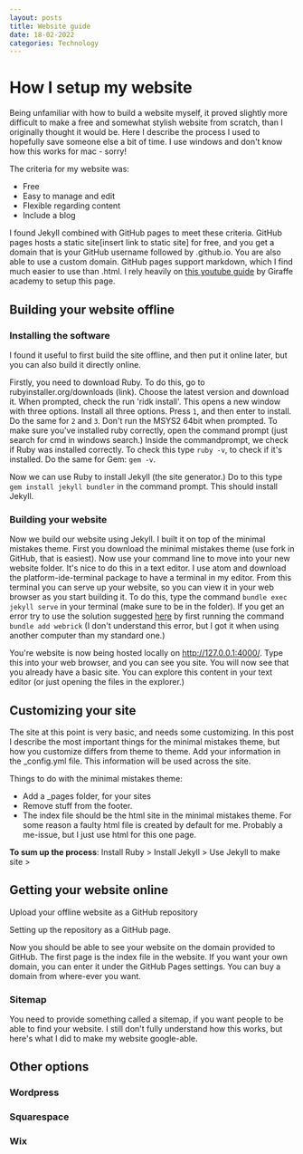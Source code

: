```yaml
---
layout: posts
title: Website guide
date: 18-02-2022
categories: Technology
---
```

# How I setup my website

Being unfamiliar with how to build a website myself, it proved slightly more difficult to make a free and somewhat stylish website from scratch, than I originally thought it would be. Here I describe the process I used to hopefully save someone else a bit of time. I use windows and don't know how this works for mac - sorry!

The criteria for my website was:
* Free
* Easy to manage and edit
* Flexible regarding content
* Include a blog

I found Jekyll combined with GitHub pages to meet these criteria. GitHub pages hosts a static site[insert link to static site] for free, and you get a  domain that is your GitHub username followed by .github.io. You are also able to use a custom domain. GitHub pages support markdown, which I find much easier to use than .html. I rely heavily on [this youtube guide](https://www.youtube.com/playlist?list=PLLAZ4kZ9dFpOPV5C5Ay0pHaa0RJFhcmcB) by Giraffe academy to setup this page.

## Building your website offline

### Installing the software

I found it useful to first build the site offline, and then put it online later, but you can also build it directly online.

Firstly, you need to download Ruby. To do this, go to rubyinstaller.org/downloads (link). Choose the latest version and download it. When prompted, check the run 'ridk install'. This opens a new window with three options. Install all three options. Press `1`, and then enter to install. Do the same for `2` and `3`. Don't run the MSYS2 64bit when prompted. To make sure you've installed ruby correctly, open the command prompt (just search for cmd in windows search.) Inside the commandprompt, we check if Ruby was installed correctly. To check this type `ruby -v`, to check if it's installed. Do the same for Gem: `gem -v`.

Now we can use Ruby to install Jekyll (the site generator.) Do to this type `gem install jekyll bundler` in the command prompt. This should install Jekyll.

### Building your website

Now we build our website using Jekyll. I built it on top of the minimal mistakes theme. First you download the minimal mistakes theme (use fork in GitHub, that is easiest). Now use your command line to move into your new website folder. It's nice to do this in a text editor. I use atom and download the platform-ide-terminal package to have a terminal in my editor. From this terminal you can serve up your website, so you can view it in your web browser as you start building it. To do this, type the command `bundle exec jekyll serve` in your terminal (make sure to be in the folder). If you get an error try to use the solution suggested [here](https://github.com/jekyll/jekyll/issues/8523) by first running the command `bundle add webrick` (I don't understand this error, but I got it when using another computer than my standard one.)

You're website is now being hosted locally on http://127.0.0.1:4000/. Type this into your web browser, and you can see you site. You will now see that you already have a basic site. You can explore this content in your text editor (or just opening the files in the explorer.)

## Customizing your site

The site at this point is very basic, and needs some customizing. In this post I describe the most important things for the minimal mistakes theme, but how you customize differs from theme to theme. Add your information in the _config.yml file. This information will be used across the site.

Things to do with the minimal mistakes theme:

* Add a _pages folder, for your sites
* Remove stuff from the footer.
* The index file should be the html site in the minimal mistakes theme. For some reason a faulty html file is created by default for me. Probably a me-issue, but I just use html for this one page.


**To sum up the process**: Install Ruby > Install Jekyll > Use Jekyll to make site >  

## Getting your website online

Upload your offline website as a GitHub repository

Setting up the repository as a GitHub page.

Now you should be able to see your website on the domain provided to GitHub. The first page is the index file in the website. If you want your own domain, you can enter it under the GitHub Pages settings. You can buy a domain from where-ever you want.

### Sitemap

You need to provide something called a sitemap, if you want people to be able to find your website. I still don't fully understand how this works, but here's what I did to make my website google-able.

## Other options

### Wordpress

### Squarespace

### Wix
